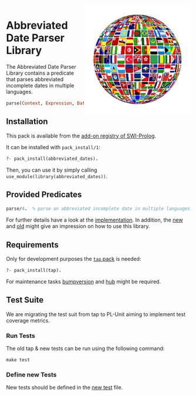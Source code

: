 <img src=".github/flags-jakearchibald.github.io-scour.svg?raw=true" width="50%" align="right" style="border:20px solid white">

# Abbreviated Date Parser Library

The Abbreviated Date Parser Library contains a predicate that parses abbreviated incomplete dates in multiple languages.

```prolog 
parse(Context, Expression, Dates, Trace).
```

## Installation

This pack is available from the [add-on registry of SWI-Prolog](http://www.swi-prolog.org/pack/list).

It can be installed with `pack_install/1`:

```prolog
?- pack_install(abbreviated_dates).
```

Then, you can use it by simply calling `use_module(library(abbreviated_dates))`.

## Provided Predicates

```prolog
parse/4.  % parse an abbreviated incomplete date in multiple languages (today, tomorrow, etc).
```

For further details have a look at the [implementation](prolog/abbreviated_dates.pl). In addition, the
[new](prolog/abbreviated_dates.plt) and [old](test/test.pl) might give an impression on how to use this library.

## Requirements

Only for development purposes the [`tap` pack](http://www.swi-prolog.org/pack/list?p=tap) is needed:

```prolog
?- pack_install(tap).
```
For maintenance tasks [bumpversion](https://github.com/peritus/bumpversion) and [hub](https://github.com/github/hub) might be required.

## Test Suite

We are migrating the test suit from tap to PL-Unit aiming to implement test coverage metrics.

### Run Tests

The old tap & new tests can be run using the following command:

```shell
make test
```

### Define new Tests

New tests should be defined in the [new test](prolog/abbreviated_dates.plt) file.
